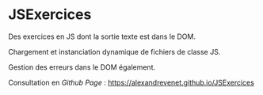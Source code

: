 # JSExercices

Des exercices en JS dont la sortie texte est dans le DOM. 

Chargement et instanciation dynamique de fichiers de classe JS. 

Gestion des erreurs dans le DOM également.

Consultation en *Github Page* : https://alexandrevenet.github.io/JSExercices